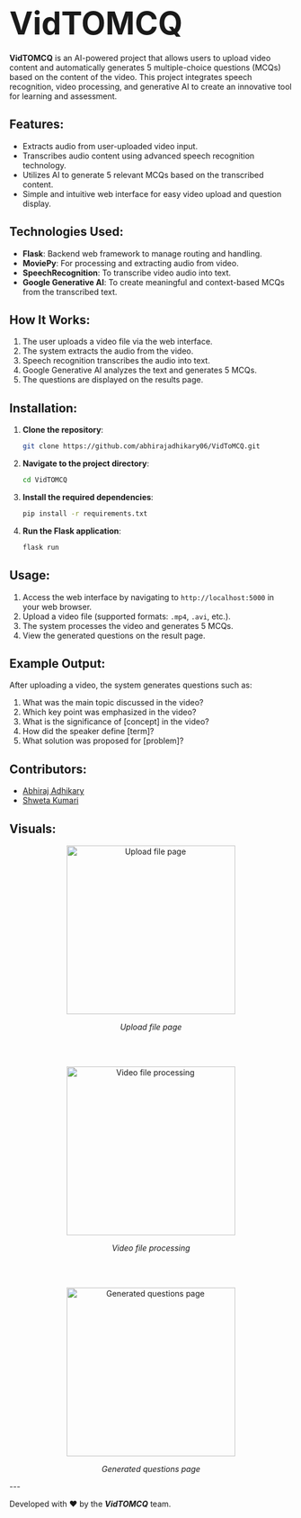 # <span style="font-size: 2em;" align = "center">VidTOMCQ</span>

**VidTOMCQ** is an AI-powered project that allows users to upload video content and automatically generates 5 multiple-choice questions (MCQs) based on the content of the video. This project integrates speech recognition, video processing, and generative AI to create an innovative tool for learning and assessment.

## Features:
- Extracts audio from user-uploaded video input.
- Transcribes audio content using advanced speech recognition technology.
- Utilizes AI to generate 5 relevant MCQs based on the transcribed content.
- Simple and intuitive web interface for easy video upload and question display.

## Technologies Used:
- **Flask**: Backend web framework to manage routing and handling.
- **MoviePy**: For processing and extracting audio from video.
- **SpeechRecognition**: To transcribe video audio into text.
- **Google Generative AI**: To create meaningful and context-based MCQs from the transcribed text.

## How It Works:
1. The user uploads a video file via the web interface.
2. The system extracts the audio from the video.
3. Speech recognition transcribes the audio into text.
4. Google Generative AI analyzes the text and generates 5 MCQs.
5. The questions are displayed on the results page.

## Installation:

1. **Clone the repository**:
    ```bash
    git clone https://github.com/abhirajadhikary06/VidToMCQ.git
    ```

2. **Navigate to the project directory**:
    ```bash
    cd VidTOMCQ
    ```

3. **Install the required dependencies**:
    ```bash
    pip install -r requirements.txt
    ```

4. **Run the Flask application**:
    ```bash
    flask run
    ```

## Usage:
1. Access the web interface by navigating to `http://localhost:5000` in your web browser.
2. Upload a video file (supported formats: `.mp4`, `.avi`, etc.).
3. The system processes the video and generates 5 MCQs.
4. View the generated questions on the result page.

## Example Output:
After uploading a video, the system generates questions such as:
1. What was the main topic discussed in the video?
2. Which key point was emphasized in the video?
3. What is the significance of [concept] in the video?
4. How did the speaker define [term]?
5. What solution was proposed for [problem]?

## Contributors:
- [Abhiraj Adhikary](https://github.com/abhirajadhikary06)
- [Shweta Kumari](https://github.com/ShwetaKumari-programming)

## Visuals:
<p align="center">
  <img src="![image](https://github.com/user-attachments/assets/aa4736ba-356d-42f0-b06f-103b737d30bd)
" alt="Upload file page" width="300">
</p>

<p align="center"><em>Upload file page</em></p>

<br><br>  <!-- This creates two line breaks -->

<p align="center">
  <img src="![image](https://github.com/user-attachments/assets/3f3297ee-b519-4377-89c9-84a4be1cafde)
" alt="Video file processing" width="300">
</p>

<p align="center"><em>Video file processing</em></p>

<br><br>  <!-- This creates two line breaks -->

<p align="center">
  <img src="![image](https://github.com/user-attachments/assets/44849f52-ea64-4370-bddf-8a5bd38444b7)
" alt="Generated questions page" width="300">
</p>

<p align="center"><em>Generated questions page</em></p>
---

Developed with ❤️ by the <em><b>VidTOMCQ</b></em> team.

